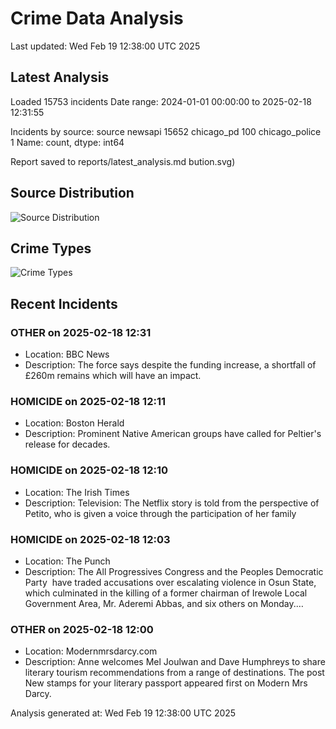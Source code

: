 # Crime Data Analysis
Last updated: Wed Feb 19 12:38:00 UTC 2025

## Latest Analysis

Loaded 15753 incidents
Date range: 2024-01-01 00:00:00 to 2025-02-18 12:31:55

Incidents by source:
source
newsapi           15652
chicago_pd          100
chicago_police        1
Name: count, dtype: int64

Report saved to reports/latest_analysis.md
bution.svg)

## Source Distribution
![Source Distribution](images/source_distribution.svg)

## Crime Types
![Crime Types](images/crime_types.svg)

## Recent Incidents

### OTHER on 2025-02-18 12:31
- Location: BBC News
- Description: The force says despite the funding increase, a shortfall of £260m remains which will have an impact.


### HOMICIDE on 2025-02-18 12:11
- Location: Boston Herald
- Description: Prominent Native American groups have called for Peltier's release for decades.


### HOMICIDE on 2025-02-18 12:10
- Location: The Irish Times
- Description: Television: The Netflix story is told from the perspective of Petito, who is given a voice through the participation of her family


### HOMICIDE on 2025-02-18 12:03
- Location: The Punch
- Description: The All Progressives Congress and the Peoples Democratic Party  have traded accusations over escalating violence in Osun State, which culminated in the killing of a former chairman of Irewole Local Government Area, Mr. Aderemi Abbas, and six others on Monday.…


### OTHER on 2025-02-18 12:00
- Location: Modernmrsdarcy.com
- Description: Anne welcomes Mel Joulwan and Dave Humphreys to share literary tourism recommendations from a range of destinations.
The post New stamps for your literary passport appeared first on Modern Mrs Darcy.

Analysis generated at: Wed Feb 19 12:38:00 UTC 2025
